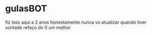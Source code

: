 # gulasBOT
fiz isso aqui a 2 anos honestamente nunca vo atualizar quando tiver vontade refaço do 0 um melhor

